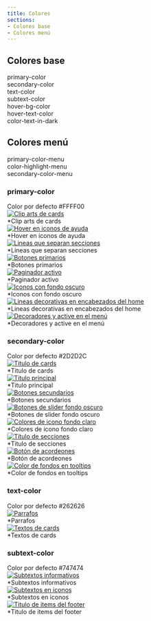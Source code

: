 ```yaml
---
title: Colores
sections:
- Colores base
- Colores menú
---
```


## **Colores base**

<div class="row">
    <div class="col-sm-6 col-md-4">
        <div class="alert alert-uniandes-primary">primary-color</div>
    </div>
    <div class="col-sm-6 col-md-4">
        <div class="alert alert-uniandes-secondary-yellow">secondary-color</div>
    </div>
    <div class="col-sm-6 col-md-4">
        <div class="alert alert-uniandes-text">text-color</div>
    </div>
    <div class="col-sm-6 col-md-4">
        <div class="alert alert-uniandes-subtext">subtext-color</div>
    </div>
    <div class="col-sm-6 col-md-4">
        <div class="alert alert-uniandes-secondary-yellow">hover-bg-color</div>
    </div>
    <div class="col-sm-6 col-md-4">
        <div class="alert alert-uniandes-secondary">hover-text-color</div>
    </div>
    <div class="col-sm-6 col-md-4">
        <div class="alert alert-uniandes-secondary">color-text-in-dark</div>
    </div>
</div>

## **Colores menú**

<div class="row">
    <div class="col-sm-6 col-md-4">
        <div class="alert alert-uniandes-secondary-yellow">primary-color-menu</div>
    </div>
    <div class="col-sm-6 col-md-4">
        <div class="alert alert-uniandes-primary">color-highlight-menu</div>
    </div>
    <div class="col-sm-6 col-md-4">
        <div class="alert alert-uniandes-text">secondary-color-menu</div>
    </div>
</div>

### **primary-color**
<div class="alert alert-uniandes-primary">Color por defecto #FFFF00</div>

<div class="row">
    <div class="col-sm-12 col-md-4">
        <div class="panel panel-default">
            <div class="panel-heading">
                 <a href="assets/images/colores/diseno_1.jpg" data-magnify="gallery" class="mask">
                    <img class="img-responsive rounded" src="assets/images/colores/diseno_1.jpg" alt="Clip arts de cards" />
                </a>
            </div>
            <div class="panel-body">*Clip arts de cards</div>
        </div>
    </div>
    <div class="col-sm-12 col-md-4">
        <div class="panel panel-default">
            <div class="panel-heading">
                 <a href="assets/images/colores/diseno_2.jpg" data-magnify="gallery" class="mask">
                    <img class="img-responsive rounded" src="assets/images/colores/diseno_2.jpg" alt="Hover en iconos de ayuda" />
                </a>
            </div>
            <div class="panel-body">*Hover en iconos de ayuda</div>
        </div>
    </div>
    <div class="col-sm-12 col-md-4">
        <div class="panel panel-default">
            <div class="panel-heading">
                 <a href="assets/images/colores/diseno_3.jpg" data-magnify="gallery" class="mask">
                    <img class="img-responsive rounded" src="assets/images/colores/diseno_3.jpg" alt="Lineas que separan secciones" />
                </a>
            </div>
            <div class="panel-body">*Lineas que separan secciones</div>
        </div>
    </div>
    <div class="col-sm-12 col-md-4">
        <div class="panel panel-default">
            <div class="panel-heading">
                 <a href="assets/images/colores/boton.jpg" data-magnify="gallery" class="mask">
                    <img class="img-responsive rounded" src="assets/images/colores/boton.jpg" alt="Botones primarios" />
                </a>
            </div>
            <div class="panel-body">*Botones primarios</div>
        </div>
    </div>
    <div class="col-sm-12 col-md-4">
        <div class="panel panel-default">
            <div class="panel-heading">
                 <a href="assets/images/colores/diseno_4.jpg" data-magnify="gallery" class="mask">
                    <img class="img-responsive rounded" src="assets/images/colores/diseno_4.jpg" alt="Paginador activo" />
                </a>
            </div>
            <div class="panel-body">*Paginador activo</div>
        </div>
    </div>
    <div class="col-sm-12 col-md-4">
        <div class="panel panel-default">
            <div class="panel-heading">
                 <a href="assets/images/colores/diseno_5.jpg" data-magnify="gallery" class="mask">
                    <img class="img-responsive rounded" src="assets/images/colores/diseno_5.jpg" alt="Iconos con fondo oscuro" />
                </a>
            </div>
            <div class="panel-body">*Iconos con fondo oscuro</div>
        </div>
    </div>
    <div class="col-sm-12 col-md-4">
        <div class="panel panel-default">
            <div class="panel-heading">
                 <a href="assets/images/colores/diseno_6.jpg" data-magnify="gallery" class="mask">
                    <img class="img-responsive rounded" src="assets/images/colores/diseno_6.jpg" alt="Lineas decorativas en encabezados del home" />
                </a>
            </div>
            <div class="panel-body">*Lineas decorativas en encabezados del home</div>
        </div>
    </div>
    <div class="col-sm-12 col-md-4">
        <div class="panel panel-default">
            <div class="panel-heading">
                 <a href="assets/images/colores/diseno_7.jpg" data-magnify="gallery" class="mask">
                    <img class="img-responsive rounded" src="assets/images/colores/diseno_7.jpg" alt="Decoradores y active en el menú" />
                </a>
            </div>
            <div class="panel-body">*Decoradores y active en el menú</div>
        </div>
    </div>    
</div>

### **secondary-color**
<div class="alert alert-uniandes-secondary">Color por defecto #2D2D2C</div>

<div class="row">
    <div class="col-sm-12 col-md-4">
        <div class="panel panel-default">
            <div class="panel-heading">
                 <a href="assets/images/colores/secondary_card.jpg" data-magnify="gallery" class="mask">
                    <img class="img-responsive rounded" src="assets/images/colores/secondary_card.jpg" alt="Titulo de cards" />
                </a>
            </div>
            <div class="panel-body">*Titulo de cards</div>
        </div>
    </div>
    <div class="col-sm-12 col-md-4">
        <div class="panel panel-default">
            <div class="panel-heading">
                 <a href="assets/images/colores/secondary_titulos.jpg" data-magnify="gallery" class="mask">
                    <img class="img-responsive rounded" src="assets/images/colores/secondary_titulos.jpg" alt="Titulo principal" />
                </a>
            </div>
            <div class="panel-body">*Titulo principal</div>
        </div>
    </div>
    <div class="col-sm-12 col-md-4">
        <div class="panel panel-default">
            <div class="panel-heading">
                 <a href="assets/images/colores/boton_2.jpg" data-magnify="gallery" class="mask">
                    <img class="img-responsive rounded" src="assets/images/colores/boton2.jpg" alt="Botones secundarios" />
                </a>
            </div>
            <div class="panel-body">*Botones secundarios</div>
        </div>
    </div>
    <div class="col-sm-12 col-md-4">
        <div class="panel panel-default">
            <div class="panel-heading">
                 <a href="assets/images/colores/secondary_slider.jpg" data-magnify="gallery" class="mask">
                    <img class="img-responsive rounded" src="assets/images/colores/secondary_slider.jpg" alt="Botones de slider fondo oscuro" />
                </a>
            </div>
            <div class="panel-body">*Botones de slider fondo oscuro</div>
        </div>
    </div>
    <div class="col-sm-12 col-md-4">
        <div class="panel panel-default">
            <div class="panel-heading">
                 <a href="assets/images/colores/secondary_slider2.jpg" data-magnify="gallery" class="mask">
                    <img class="img-responsive rounded" src="assets/images/colores/secondary_slider2.jpg" alt="Colores de icono fondo claro" />
                </a>
            </div>
            <div class="panel-body">*Colores de icono fondo claro</div>
        </div>
    </div>
    <div class="col-sm-12 col-md-4">
        <div class="panel panel-default">
            <div class="panel-heading">
                 <a href="assets/images/colores/secondary_titulo.jpg" data-magnify="gallery" class="mask">
                    <img class="img-responsive rounded" src="assets/images/colores/secondary_titulo.jpg" alt="Título de secciones" />
                </a>
            </div>
            <div class="panel-body">*Título de secciones</div>
        </div>
    </div>
    <div class="col-sm-12 col-md-4">
        <div class="panel panel-default">
            <div class="panel-heading">
                 <a href="assets/images/colores/secondary_acordeon.jpg" data-magnify="gallery" class="mask">
                    <img class="img-responsive rounded" src="assets/images/colores/secondary_acordeon.jpg" alt="Botón de acordeones" />
                </a>
            </div>
            <div class="panel-body">*Botón de acordeones</div>
        </div>
    </div>
    <div class="col-sm-12 col-md-4">
        <div class="panel panel-default">
            <div class="panel-heading">
                 <a href="assets/images/colores/secondary_tooltip.jpg" data-magnify="gallery" class="mask">
                    <img class="img-responsive rounded" src="assets/images/colores/secondary_tooltip.jpg" alt="Color de fondos en tooltips" />
                </a>
            </div>
            <div class="panel-body">*Color de fondos en tooltips</div>
        </div>
    </div>    
</div>

### **text-color**
<div class="alert alert-uniandes-text">Color por defecto #262626</div>

<div class="row">
    <div class="col-sm-12 col-md-4">
        <div class="panel panel-default">
            <div class="panel-heading">
                 <a href="assets/images/colores/text_parrafo.jpg" data-magnify="gallery" class="mask">
                    <img class="img-responsive rounded" src="assets/images/colores/text_parrafo.jpg" alt="Parrafos" />
                </a>
            </div>
            <div class="panel-body">*Parrafos</div>
        </div>
    </div>
    <div class="col-sm-12 col-md-4">
        <div class="panel panel-default">
            <div class="panel-heading">
                 <a href="assets/images/colores/text_cards.jpg" data-magnify="gallery" class="mask">
                    <img class="img-responsive rounded" src="assets/images/colores/text_cards.jpg" alt="Textos de cards" />
                </a>
            </div>
            <div class="panel-body">*Textos de cards</div>
        </div>
    </div>
</div>

### **subtext-color**
<div class="alert alert-uniandes-subtext">Color por defecto #747474</div>

<div class="row">
    <div class="col-sm-12 col-md-4">
        <div class="panel panel-default">
            <div class="panel-heading">
                 <a href="assets/images/colores/subtext_1.jpg" data-magnify="gallery" class="mask">
                    <img class="img-responsive rounded" src="assets/images/colores/subtext_1.jpg" alt="Subtextos informativos" />
                </a>
            </div>
            <div class="panel-body">*Subtextos informativos</div>
        </div>
    </div>
    <div class="col-sm-12 col-md-4">
        <div class="panel panel-default">
            <div class="panel-heading">
                 <a href="assets/images/colores/subtext_2.jpg" data-magnify="gallery" class="mask">
                    <img class="img-responsive rounded" src="assets/images/colores/subtext_2.jpg" alt="Subtextos en iconos" />
                </a>
            </div>
            <div class="panel-body">*Subtextos en iconos</div>
        </div>
    </div>
    <div class="col-sm-12 col-md-4">
        <div class="panel panel-default">
            <div class="panel-heading">
                 <a href="assets/images/colores/subtext_3.jpg" data-magnify="gallery" class="mask">
                    <img class="img-responsive rounded" src="assets/images/colores/subtext_3.jpg" alt="Titulo de items del footer" />
                </a>
            </div>
            <div class="panel-body">*Titulo de items del footer</div>
        </div>
    </div>
</div>

